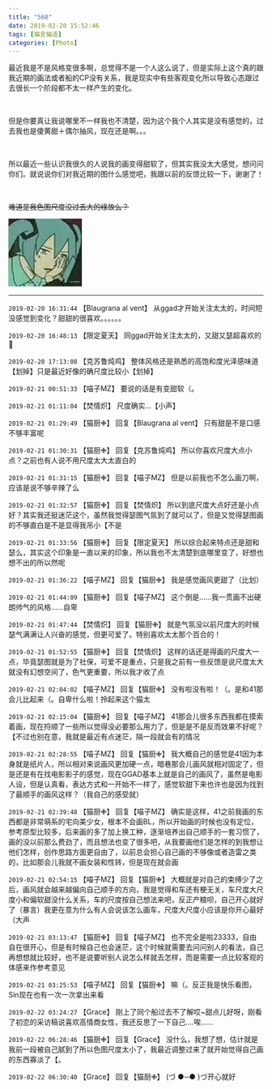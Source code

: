 ```yaml
---
title: "568"
date: 2019-02-20 15:52:46
tags: [猫言猫语]
categories: [Photo]
---
```


<p>最近我是不是风格变很多啊，总觉得不是一个人这么说了，但是实际上这个真的跟我近期的画法或者船的CP没有关系，我是现实中有些客观变化所以导致心态跟过去很长一个阶段都不太一样产生的变化。</p> 
<br /> 
<p>但是你要真让我说哪里不一样我也不清楚，因为这个我个人其实是没有感觉的，过去我也是傻黄甜＋偶尔抽风，现在还是啊。。。</p> 
<br /> 
<p>所以最近一些认识我很久的人说我的画变得甜软了，但其实我没太大感觉，想问问你们。就说说你们对我近期的图什么感觉吧，我跟以前的反馈比较一下，谢谢了！</p> 
<br /> 
<p><span style="text-decoration:line-through;"  >难道是我色图尺度没过去大的缘故么？</span></p>

![](https://raw.githubusercontent.com/alicewish/meowchain247/master/img_cVZNdzJtQk9JV2RZYTVNVzNHc2ZtTHltNzlBYnpoUFFkNC9UNE4zcEhCcmJabWJyZTdNLzBRPT0.jpg)

---

`2019-02-20 16:31:44` 【Blaugrana al vent】 从ggad才开始关注太太的，时间短没感觉到变化？甜甜的很喜欢。。。。。。

`2019-02-20 16:48:13` 【限定夏天】 同ggad开始关注太太的，又甜又瑟超喜欢的💓

`2019-02-20 17:13:08` 【克苏鲁炖鸡】 整体风格还是熟悉的高饱和度光泽感味道【划掉】只是最近好像的确尺度比较小【划掉】

`2019-02-21 00:51:33` 【喵子MZ】 要说的话是有变甜软（。

`2019-02-21 01:11:04` 【焚情炽】 尺度确实…【小声】

`2019-02-21 01:29:49` 【猫厨✙】 回复【Blaugrana al vent】 只有甜是不是口感不够丰富呢

`2019-02-21 01:30:31` 【猫厨✙】 回复【克苏鲁炖鸡】 所以你喜欢尺度大点小点？之前也有人说不用尺度太大太直白的

`2019-02-21 01:31:15` 【猫厨✙】 回复【喵子MZ】 但是以前我也不怎么画刀啊，应该是说不够辛辣了么

`2019-02-21 01:32:57` 【猫厨✙】 回复【焚情炽】 所以到底尺度大点好还是小点好？其实我还挺迷茫这个，虽然我觉得瑟图气氛到了就可以了，但是又觉得瑟图画的不够直白是不是显得我吊小【不是

`2019-02-21 01:33:56` 【猫厨✙】 回复【限定夏天】 所以综合起来特点还是甜和瑟么，其实这个印象是一直以来的印象，所以我也不太清楚到底哪里变了，好想也想不出的所以然呢

`2019-02-21 01:36:22` 【喵子MZ】 回复【猫厨✙】 我是感觉画风更甜了（比划）

`2019-02-21 01:44:09` 【猫厨✙】 回复【喵子MZ】 这个倒是……我一贯画不出硬朗帅气的风格……自卑

`2019-02-21 01:47:44` 【焚情炽】 回复【猫厨✙】 就是气氛没以前尺度大的时候瑟气满满让人兴奋的感觉，但更可爱了。特别喜欢太太那个百合的！

`2019-02-21 01:52:55` 【猫厨✙】 回复【焚情炽】 这样的话还是得画的尺度大一点，毕竟瑟图就是为了社保，可爱不是重点，只是我之前有一些反馈是说尺度太大就没有幻想空间了，色气更重要，所以我才收了点

`2019-02-21 02:04:02` 【喵子MZ】 回复【猫厨✙】 没有啦没有啦！（。是和41那会儿比起来（。自卑什么啦！拎起来这个猫太

`2019-02-21 02:15:04` 【猫厨✙】 回复【喵子MZ】 41那会儿很多东西我都在摸索着画，现在捋顺了一些所以觉得没必要那么用力了，但是是不是反而效果不好呢？【不过也别在意，我就是最近有点迷茫，隔一段就会有的情况

`2019-02-21 02:28:55` 【喵子MZ】 回复【猫厨✙】 我大概自己的感觉是41因为本身就是纸片人，所以相对来说画风更加硬一点，暗巷那会儿画风就相对固定了，但是还是有在找电影影子的感觉，现在GGAD基本上就是自己的画风了，虽然是电影人设，但是认真看，表达方式和一开始不一样了，感觉软甜下来也许也是因为找到了最顺手的画风这样？（我自己的感受就）

`2019-02-21 02:39:48` 【猫厨✙】 回复【喵子MZ】 确实是这样，41之前我画的东西都是非常萌系的宅向美少女，根本不会画BL，所以开始画的时候也没有定位，参考原型比较多，后来画的多了加上换工种，逐渐培养出自己顺手的一套习惯了，画的没以前那么费劲了，而且想法也变了很多吧，从我要画他们是怎样的到我想让他们怎样，创作思路方面更自由了，以前总会担心自己画的不够像或者造雷之类的，比如那会儿我就不画女装和性转，但是现在就会画

`2019-02-21 02:54:15` 【喵子MZ】 回复【猫厨✙】 大概就是对自己的束缚少了之后，画风就会越来越偏向自己顺手的方向，我是觉得和车还有梗无关，车尺度大尺度小和偏软甜没什么关系，车的尺度按自己想法来吧，反正产粮呗，自己开心就好了（暴言）我更在意为什么有人会说该怎么画车，尺度大尺度小应该是你开心最好（大声

`2019-02-21 03:13:47` 【猫厨✙】 回复【喵子MZ】 也不完全是啦23333，自由自在很开心，但是有时候自己也会迷茫，这个时候就需要去问问别人的看法，自己再想想就比较好，也不是说要听别人说怎么样就去怎样，而是需要一点比较客观的体感来作参考意见

`2019-02-21 03:25:53` 【喵子MZ】 回复【猫厨✙】 嘛（。反正我是快乐看图，Sin现在也有一次一次拿出来看

`2019-02-22 03:24:27` 【Grace】 刚上了同个船过去不了解哎~甜点儿好呀，刚看了初恋的采访稿说喜欢高情商女性，我还反思了一下自己....唉......

`2019-02-22 06:28:46` 【猫厨✙】 回复【Grace】 没什么，我想了想，估计就是我前一段被自己腻到了所以色图尺度太小了，我最近调整过来了就开始觉得自己画的东西寡淡了【。

`2019-02-22 06:30:40` 【Grace】 回复【猫厨✙】 (づ ●─● )づ开心就好
